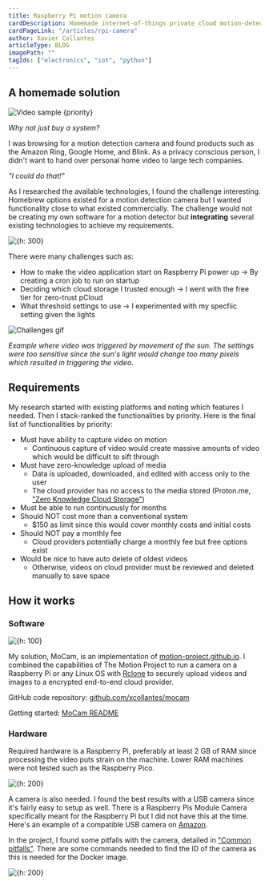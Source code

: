```yaml
---
title: Raspberry Pi motion camera
cardDescription: Homemade internet-of-things private cloud motion-detecting camera.
cardPageLink: "/articles/rpi-camera"
author: Xavier Collantes
articleType: BLOG
imagePath: ""
tagIds: ["electronics", "iot", "python"]
---
```


## A homemade solution

![Video sample {priority}](/articles/images/rpi_camera/sample.gif)

_Why not just buy a system?_

I was browsing for a motion detection camera and found products such as the
Amazon Ring, Google Home, and Blink. As a privacy conscious person, I didn't
want to hand over personal home video to large tech companies.

_"I could do that!"_

As I researched the available technologies, I found the challenge interesting.
Homebrew options existed for a motion detection camera but I wanted
functionality close to what existed commercially. The challenge would not be
creating my own software for a motion detector but **integrating** several
existing technologies to achieve my requirements.

![{h: 300}](/articles/images/rpi_camera/zucc.webp)

There were many challenges such as:

- How to make the video application start on Raspberry Pi power up -> By
  creating a cron job to run on startup
- Deciding which cloud storage I trusted enough -> I went with the free tier for
  zero-trust pCloud
- What threshold settings to use -> I experimented with my specfiic setting
  given the lights

![Challenges gif](/articles/images/rpi_camera/blurry.gif)

_Example where video was triggered by movement of the sun. The settings were too
sensitive since the sun's light would change too many pixels which resulted in
triggering the video._

## Requirements

My research started with existing platforms and noting which features I needed.
Then I stack-ranked the functionalities by priority. Here is the final list of
functionalities by priority:

- Must have ability to capture video on motion
  - Continuous capture of video would create massive amounts of video which
    would be difficult to sift through
- Must have zero-knowledge upload of media
  - Data is uploaded, downloaded, and edited with access only to the user
  - The cloud provider has no access to the media stored (Proton.me, ["Zero
    Knowledge Cloud
    Storage"](https://proton.me/article/zero-knowledge-cloud-storage))
- Must be able to run continuously for months
- Should NOT cost more than a conventional system
  - $150 as limit since this would cover monthly costs and initial costs
- Should NOT pay a monthly fee
  - Cloud providers potentially charge a monthly fee but free options exist
- Would be nice to have auto delete of oldest videos
  - Otherwise, videos on cloud provider must be reviewed and deleted manually to
    save space

## How it works

### Software

![{h: 100}](/articles/images/rpi_camera/rclone.svg)

My solution, MoCam, is an implementation of
[motion-project.github.io](https://motion-project.github.io). I combined the
capabilities of The Motion Project to run a camera on a Raspberry Pi or any
Linux OS with [Rclone](https://rclone.org) to securely upload videos and images
to a encrypted end-to-end cloud provider.

GitHub code repository: [github.com/xcollantes/mocam](https://github.com/xcollantes/mocam)

Getting started: [MoCam
README](https://github.com/xcollantes/mocam/blob/master/README.md)

### Hardware

Required hardware is a Raspberry Pi, preferably at least 2 GB of RAM since
processing the video puts strain on the machine. Lower RAM machines were not
tested such as the Raspberry Pico.

![{h: 200}](/articles/images/rpi_camera/rpi.webp)

A camera is also needed. I found the best results with a USB camera since it's
fairly easy to setup as well. There is a Raspberry Pis Module Camera
specifically meant for the Raspberry Pi but I did not have this at the time.
Here's an example of a compatible USB camera on
[Amazon](https://a.co/d/gr5Srno).

In the project, I found some pitfalls with the camera, detailed in ["Common
pitfalls"](https://github.com/xcollantes/mocam/blob/master/README.md#common-pitfalls).
There are some commands needed to find the ID of the camera as this is needed
for the Docker image.

![{h: 200}](/articles/images/rpi_camera/usb_camera.webp)

